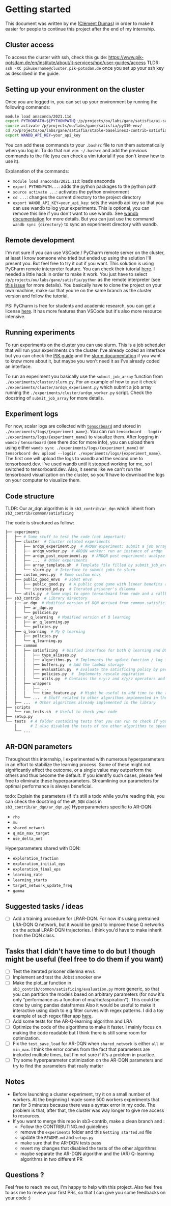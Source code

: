 # Getting started

This document was written by me ([Clément Dumas](https://github.com/Butanium)) in order to make it easier for people to
continue this project after the end of my internship.

## Cluster access

To access the cluster with ssh, check this
guide: https://www.pik-potsdam.de/en/institute/about/it-services/hpc/user-guides/access
TLDR: `ssh -XC pikusername@cluster.pik-potsdam.de` once you set up your ssh key as described in the guide.

## Setting up your environment on the cluster

Once you are logged in, you can set up your environment by running the following commands:

```bash
module load anaconda/2021.11d
export PYTHONPATH=${PYTHONPATH}:/p/projects/ou/labs/gane/satisfia/ai-safety-gridworlds-satisfia:/p/projects/ou/labs/gane/satisfia/stable-baselines3-contrib-satisfia
source activate /p/projects/ou/labs/gane/satisfia/py310-env/
cd /p/projects/ou/labs/gane/satisfia/stable-baselines3-contrib-satisfia/
export WANDB_API_KEY=your_api_key
```

You can add these commands to your `.bashrc` file to run them automatically when you log in. To do that
run `vim ~/.bashrc` and add the previous commands to the file (you can check a vim tutorial if you don't know how to use
it).

Explanation of the commands:

- `module load anaconda/2021.11d`: loads anaconda
- `export PYTHONPATH...`: adds the python packages to the python path
- `source activate ...`: activates the python environment
- `cd ...`: changes the current directory to the project directory
- `export WANDB_API_KEY=your_api_key`: sets the wandb api key so that you can use wandb to log your experiments. This is
  optional, you can remove this line if you don't want to use wandb.
  See [wandb documentation](https://docs.wandb.ai/quickstart) for more details. But you can just use the
  command `wandb sync {directory}` to sync an experiment directory with wandb.

## Remote development

I'm not sure if you can use VSCode / PyCharm remote server on the cluster, at least I know someone who tried but ended
up using the solution I'll present you. But feel free to try it out if you want.
This solution is using PyCharm remote interpreter feature. You can check their
tutorial [here](https://www.jetbrains.com/help/pycharm/configuring-remote-interpreters-via-ssh.html#ssh). I needed a
little hack in order to make it work. You just have to select `/p/projects/ou/labs/gane/satisfia/python` as the remote
interpreter  (see [this issue](https://youtrack.jetbrains.com/issue/PY-35978/Support-conda-with-remote-interpreters) for
more details). You basically have to clone the project on your own machine, make sur that you're on the same branch as
the cluster version and follow the tutorial.

PS: PyCharm is free for students and academic research, you can get a
license [here](https://www.jetbrains.com/community/education/#students). It has more features than VSCode but it's also
more resource intensive.

## Running experiments

To run experiments on the cluster you can use slurm. This is a job scheduler that will run your experiments on the
cluster. I've already coded an interface but you can check
the [PIK guide](https://www.pik-potsdam.de/en/institute/about/it-services/hpc/user-guides/slurm) and
the [slurm documentation](https://slurm.schedmd.com/documentation.html) if you want to know more about it, but maybe you
won't need it as I've already coded an interface.

To run an experiment you basically use the `submit_job_array` function from `./experiments/cluster/slurm.py`. For an
example of how to use it check `./experiments/cluster/ardqn_experiment.py` which submit a job array running
the `./experiments/cluster/ardqn_worker.py` script. Check the docstring of `submit_job_array` for more details.

## Experiment logs

For now, scalar logs are collected with [`tensorboard`](https://www.tensorflow.org/tensorboard) and stored
in `./experiments/logs/{experiment_name}`. You can run `tensorboard --logdir ./experiments/logs/{experiment_name}` to
visualize them. After logging in `wandb` / `tensorboard` (see there doc for more info), you can upload them using
either `wandb sync ./experiments/logs/{experiment_name}`
or `tensorboard dev upload --logdir ./experiments/logs/{experiment_name}`. The first one will upload the logs to wandb
and the second one to tensorboard.dev. I've used wandb until it stopped working for me, so I switched to
tensorboard.dev. Also, it seems like we can't run the tensorboard visualization on the cluster, so you'll have to
download the logs on your computer to visualize them.

## Code structure

TLDR: Our ar_dqn algorithm is in `sb3_contrib/ar_dqn` which inherit from `sb3_contrib/common/satisficing`

The code is structured as follow:

```bash
├── experiments 
│   ├── # Some stuff to test the code (not important)
│   ├── cluster  # Cluster related experiments
│   │   ├── ardqn_experiment.py  # ARDQN experiment: submit a job array to run ardqn_worker.py
│   │   ├── ardqn_worker.py  # ARDQN worker: run an instance of ardqn
│   │   ├── ardqn_post_experiment.py  # ARDQN post experiment: analyze the results of ardqn_experiment.py
│   │   ├── ...  # Other experiments
│   │   ├── array_template.sh  # Template file filled by submit_job_array
│   │   └── slurm.py  # Interface to submit jobs to slurm
│   ├── custom_envs.py  # Some custom envs
│   ├── public_good_envs  # Jobst envs
│   │   ├── public_good.py  # A public good game with linear benefits and quadratic individual costs shared proportionally
│   │   └── iterated_pd.py  # Iterated prisoner's dilemma
│   └── utils.py  # Some ways to open tensorboard from code and a callback to Make DQN tensorboard similar to AR-DQN
├── sb3_contrib  # Library directory
│   ├── ar_dqn  # Modified version of DQN derived from common.satisficing
│   │   ├── ar_dqn.py
│   │   └── policies.py
│   ├── ar_q_learning  # Modified version of Q learning
│   │   ├── ar_q_learning.py
│   │   └── policies.py
│   ├── q_learning  # My Q learning 
│   │   ├── policies.py
│   │   └── q_learning.py
│   ├── common
│   │   ├── satisficing  # Unified interface for both Q learning and DQN
│   │   │   ├── type_aliases.py
│   │   │   ├── algorithms.py  # Implements the update function / log function and predict function
│   │   │   ├── buffers.py  # Add the lambda storage
│   │   │   ├── evaluation.py  # Evaluate the satisficing policy by performing aspiration rescaling between each steps. Also contains a plot_ar function to plot some results
│   │   │   ├── policies.py  #  Implements rescale aspiration
│   │   │   └── utils.py  # Contains the x:y:z and x/y/z operators and a decorator for gathering Q values with actions.
│   │   ├── wrappers
│   │   │   ├── ...
│   │   │   └── time_feature.py  # Might be useful to add time to the agent observation. I also have my own implementation but maybe this one is better
│   │   └── ...  # Stuff related to other algorithms implemented in the library
│   ├── ...  # Other algorithms already implemented in the library
├── scripts
│   └── run_tests.sh  # Useful to check your code
├── setup.py
└── tests  # A folder containing tests that you can run to check if you didn't break anything. Disclaimer: I mostly just adapted existing test to ARDQN. 
    │      # I also disabled the tests of the other algorithms to speed up the test. As I'm writing those lines there are still some tests that don't pass :)
    └── ...
```

## AR-DQN parameters

Throughout this internship, I experimented with numerous hyperparameters in an effort to stabilize the learning process.
Some of these might not significantly affect the outcome, or a single value may outperform the others and thus become
the default.
If you identify such cases, please feel free to eliminate these hyperparameters. Streamlining our parameters for optimal
performance is always beneficial.

todo: Explain the parameters (if it's still a todo while you're reading this, you can check the docstring of
the `AR_DQN` class in `sb3_contrib/ar_dqn/ar_dqn.py`)
Hyperparameters specific to AR-DQN:

- `rho`
- `mu`
- `shared_network`
- `q_min_max_target`
- `use_delta_net`

Hyperparameters shared with DQN:

- `exploration_fraction`
- `exploration_initial_eps`
- `exploration_final_eps`
- `learning_rate`
- `learning_starts`
- `target_network_update_freq`
- `gamma`

## Suggested tasks / ideas

- [ ] Add a training procedure for LRAR-DQN. For now it's using pretrained LRA-DQN Q network, but it would be great to
  improve those Q networks on the actual LRAR-DQN trajectories. I think you'd have to make inherit from the DQN class.

## Tasks that I didn't have time to do but I though might be useful (feel free to do them if you want)

- [ ] Test the iterated prisoner dilemna envs
- [ ] Implement and test the Jobst snooker env
- [ ] Make the plot_ar function in `sb3_contrib/common/satisficing/evaluation.py` more generic, so that you can
  partition the models based on arbitrary parameters (for now it's only "performance as a function of
  mu/rho/aspiration"). This could be done by using pandas dataframes
  Also it would be useful to make it interactive using dash to e.g filter curves with regex patterns. I did a toy
  example
  of such regex filter app [here](https://pastebin.com/Nkk3V2PM).
- [ ] Add some tests for the AR-Q-learning algorithm and LRA
- [ ] Optimize the code of the algorithms to make it faster. I mainly focus on making the code readable but I think
  there is still some room for optimization.
- [ ] Fix the `test_save_load` for AR-DQN when `shared_network` is either `all` or `min_max`. I think the error
  comes from the fact that parameters are included multiple times, but I'm not sure if it's a problem in practice.
- [ ] Try some hyperparameter optimization on the AR-DQN parameters and try to find the parameters that really matter

## Notes

- Before launching a cluster experiment, try it on a small number of workers. At the beginning I made some 500 workers
  experiments that ran for 3 minutes because there was a syntax error in my code. The problem is that, after that,
  the cluster was way longer to give me access to resources.
- If you want to merge this repo in sb3-contrib, make a clean branch and :
    - Follow the CONTRIBUTING.md guidelines
    - remove the `experiments` folder and this `Getting started.md` file
    - update the `README.md` and `setup.py`
    - make sure that the AR-DQN tests pass
    - revert my changes that disabled the tests of the other algorithms
    - maybe separate the AR-DQN algorithm and the (AR) Q-learning algorithms in two different PR

## Questions ?

Feel free to reach me out, I'm happy to help with this project. Also feel free to ask me to review your first PRs, so
that I can give you some feedbacks on your code :)